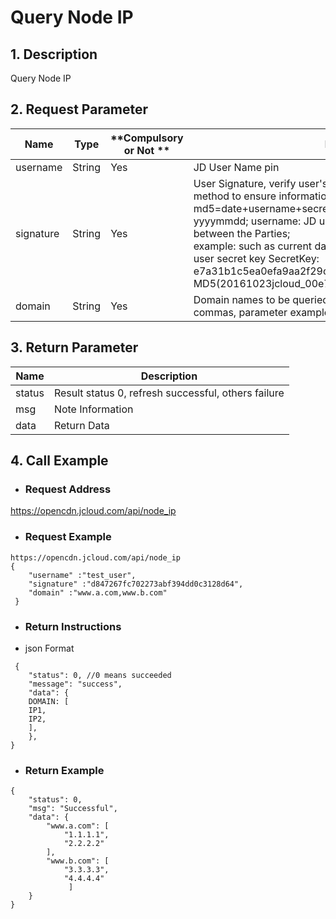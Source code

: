 # **Query Node IP**

## **1. Description**

Query Node IP

## **2. Request Parameter**

| **Name**   | **Type** | **Compulsory or Not ** | **Description**                                                     |
| --------- | -------- | ------------ | ------------------------------------------------------------ |
| username  | String   | Yes            | JD User Name pin                                                |
| signature | String   | Yes           | User Signature, verify user's identity information through md5 method to ensure information security.</br> md5=date+username+secret key SecretKey; date: format is yyyymmdd; username: JD user name pin secret key: agreed between the Parties;</br> example: such as current date 2016-10-23, user pin: jcloud_00, user secret key SecretKey: e7a31b1c5ea0efa9aa2f29c6559f7d61, then the signature is MD5(20161023jcloud_00e7a31b1c5ea0efa9aa2f29c6559f7d61) |
| domain    | String   | Yes           | Domain names to be queried, separate multiple domain names by commas, parameter example "www.a.com,www.b.com" |


## **3. Return Parameter**

| **Name** | **Description**                       |
| -------- | ------------------------------ |
| status   | Result status 0, refresh successful, others failure|
| msg      | Note Information                       |
| data     |  Return Data                        |


## **4. Call Example**

- ### **Request Address**

https://opencdn.jcloud.com/api/node_ip

- ### **Request Example**

```
https://opencdn.jcloud.com/api/node_ip
{
    "username" :"test_user",
    "signature" :"d847267fc702273abf394dd0c3128d64",
    "domain" :"www.a.com,www.b.com"
 }
```

- ### **Return Instructions**

* json Format

```
 {
    "status": 0, //0 means succeeded
    "message": "success",
    "data": {
    DOMAIN: [
    IP1,
    IP2,
    ],
    },
}
```

- ### **Return Example**

```
{
    "status": 0,
    "msg": "Successful",
    "data": {
        "www.a.com": [
            "1.1.1.1",
            "2.2.2.2"
        ],
        "www.b.com": [
            "3.3.3.3",
            "4.4.4.4"
             ]
    }
}
```
